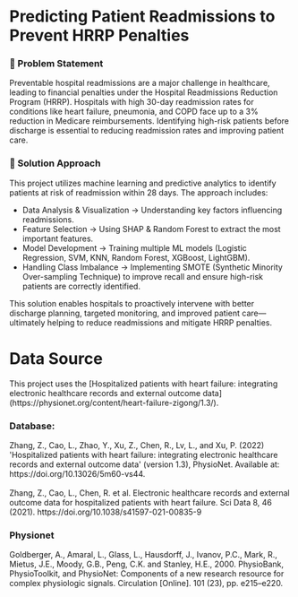 <h1>Predicting Patient Readmissions to Prevent HRRP Penalties</h1>

<h3>📌 Problem Statement</h3>
Preventable hospital readmissions are a major challenge in healthcare, leading to financial penalties under the Hospital Readmissions Reduction Program (HRRP). Hospitals with high 30-day readmission rates for conditions like heart failure, pneumonia, and COPD face up to a 3% reduction in Medicare reimbursements. Identifying high-risk patients before discharge is essential to reducing readmission rates and improving patient care.


<h3>🏥 Solution Approach</h3>
This project utilizes machine learning and predictive analytics to identify patients at risk of readmission within 28 days. The approach includes:

* Data Analysis & Visualization → Understanding key factors influencing readmissions.
* Feature Selection → Using SHAP & Random Forest to extract the most important features.
* Model Development → Training multiple ML models (Logistic Regression, SVM, KNN, Random Forest, XGBoost, LightGBM).
* Handling Class Imbalance → Implementing SMOTE (Synthetic Minority Over-sampling Technique) to improve recall and ensure high-risk patients are correctly identified.


This solution enables hospitals to proactively intervene with better discharge planning, targeted monitoring, and improved patient care—ultimately helping to reduce readmissions and mitigate HRRP penalties.


<h1>Data Source</h1> 
This project uses the [Hospitalized patients with heart failure: integrating electronic healthcare records and external outcome data](https://physionet.org/content/heart-failure-zigong/1.3/).  

<h3>Database:</h3>
Zhang, Z., Cao, L., Zhao, Y., Xu, Z., Chen, R., Lv, L., and Xu, P. (2022) 'Hospitalized patients with heart failure: integrating electronic healthcare records and external outcome data' 
(version 1.3), PhysioNet. Available at: https://doi.org/10.13026/5m60-vs44.
<br></br>
Zhang, Z., Cao, L., Chen, R. et al. Electronic healthcare records and external outcome data for hospitalized patients with heart failure. 
Sci Data 8, 46 (2021). https://doi.org/10.1038/s41597-021-00835-9

<h3>Physionet</h3>
Goldberger, A., Amaral, L., Glass, L., Hausdorff, J., Ivanov, P.C., Mark, R., Mietus, J.E., Moody, G.B., Peng, C.K. and Stanley, H.E., 
2000. PhysioBank, PhysioToolkit, and PhysioNet: Components of a new research resource for complex physiologic signals. Circulation [Online]. 
101 (23), pp. e215–e220.

